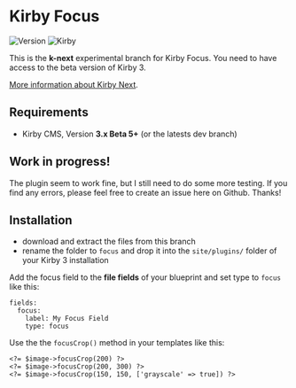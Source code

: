# Kirby Focus

![Version](https://img.shields.io/badge/Version-0.2.0-orange.svg) ![Kirby](https://img.shields.io/badge/Kirby-3.x-red.svg)

This is the **k-next** experimental branch for Kirby Focus. You need to have access to the beta version of Kirby 3.

[More information about Kirby Next](https://getkirby.com/next).



## Requirements

+ Kirby CMS, Version **3.x Beta 5+** (or the latests dev branch)

## Work in progress!

The plugin seem to work fine, but I still need to do some more testing. If you find any errors, please feel free to create an issue here on Github. Thanks!


## Installation

+ download and extract the files from this branch
+ rename the folder to `focus` and drop it into the `site/plugins/` folder of your Kirby 3 installation

Add the focus field to the **file fields** of your blueprint and set type to `focus` like this:

```
fields:
  focus:
    label: My Focus Field
    type: focus
```

Use the the `focusCrop()` method in your templates like this:

```
<?= $image->focusCrop(200) ?>
<?= $image->focusCrop(200, 300) ?>
<?= $image->focusCrop(150, 150, ['grayscale' => true]) ?>
```
